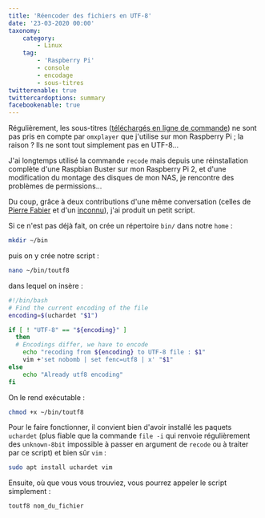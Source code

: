 ```yaml
---
title: 'Réencoder des fichiers en UTF-8'
date: '23-03-2020 00:00'
taxonomy:
    category:
        - Linux
    tag:
        - 'Raspberry Pi'
        - console
        - encodage
        - sous-titres
twitterenable: true
twittercardoptions: summary
facebookenable: true
---
```


Régulièrement, les sous-titres ([téléchargés en ligne de commande](sous_titres_2020)) ne sont pas pris en compte par `omxplayer` que j'utilise sur mon Raspberry Pi&nbsp;; la raison&nbsp;? Ils ne sont tout simplement pas en UTF-8...

J'ai longtemps utilisé la commande `recode` mais depuis une réinstallation complète d'une Raspbian Buster sur mon Raspberry Pi 2, et d'une modification du montage des disques de mon NAS, je rencontre des problèmes de permissions...

Du coup, grâce à deux contributions d'une même conversation (celles de [Pierre Fabier](https://superuser.com/a/719319) et d'un [inconnu](https://superuser.com/a/1317744)), j'ai produit un petit script.

Si ce n'est pas déjà fait, on crée un répertoire `bin/` dans notre `home`&nbsp;:

```bash
mkdir ~/bin
```

puis on y crée notre script&nbsp;:

```bash
nano ~/bin/toutf8
```

dans lequel on insère&nbsp;:

```bash
#!/bin/bash
# Find the current encoding of the file
encoding=$(uchardet "$1")

if [ ! "UTF-8" == "${encoding}" ]
  then
  # Encodings differ, we have to encode
    echo "recoding from ${encoding} to UTF-8 file : $1"
    vim +'set nobomb | set fenc=utf8 | x' "$1"
else
    echo "Already utf8 encoding"
fi
```

On le rend exécutable&nbsp;:

```bash
chmod +x ~/bin/toutf8
```

Pour le faire fonctionner, il convient bien d'avoir installé les paquets `uchardet` (plus fiable que la commande `file -i` qui renvoie régulièrement des `unknown-8bit` impossible à passer en argument de `recode` ou à traiter par ce script) et bien sûr `vim`&nbsp;:

```bash
sudo apt install uchardet vim
```

Ensuite, où que vous vous trouviez, vous pourrez appeler le script simplement&nbsp;:

```bash
toutf8 nom_du_fichier
```
